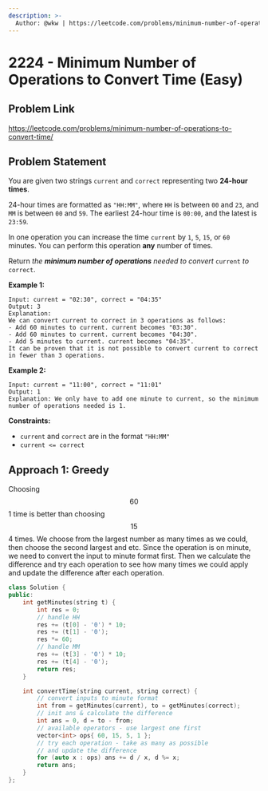 ```yaml
---
description: >-
  Author: @wkw | https://leetcode.com/problems/minimum-number-of-operations-to-convert-time/
---
```


# 2224 - Minimum Number of Operations to Convert Time (Easy)

## Problem Link

https://leetcode.com/problems/minimum-number-of-operations-to-convert-time/

## Problem Statement

You are given two strings `current` and `correct` representing two **24-hour times**.

24-hour times are formatted as `"HH:MM"`, where `HH` is between `00` and `23`, and `MM` is between `00` and `59`. The earliest 24-hour time is `00:00`, and the latest is `23:59`.

In one operation you can increase the time `current` by `1`, `5`, `15`, or `60` minutes. You can perform this operation **any** number of times.

Return _the **minimum number of operations** needed to convert_ `current` _to_ `correct`.

**Example 1:**

```
Input: current = "02:30", correct = "04:35"
Output: 3
Explanation:
We can convert current to correct in 3 operations as follows:
- Add 60 minutes to current. current becomes "03:30".
- Add 60 minutes to current. current becomes "04:30".
- Add 5 minutes to current. current becomes "04:35".
It can be proven that it is not possible to convert current to correct in fewer than 3 operations.
```

**Example 2:**

```
Input: current = "11:00", correct = "11:01"
Output: 1
Explanation: We only have to add one minute to current, so the minimum number of operations needed is 1.
```

**Constraints:**

- `current` and `correct` are in the format `"HH:MM"`
- `current <= correct`

## Approach 1: Greedy

Choosing $$60$$ 1 time is better than choosing $$15$$ 4 times. We choose from the largest number as many times as we could, then choose the second largest and etc. Since the operation is on minute, we need to convert the input to minute format first. Then we calculate the difference and try each operation to see how many times we could apply and update the difference after each operation.

<SolutionAuthor name="@wkw"/>

```cpp
class Solution {
public:
    int getMinutes(string t) {
        int res = 0;
        // handle HH
        res += (t[0] - '0') * 10;
        res += (t[1] - '0');
        res *= 60;
        // handle MM
        res += (t[3] - '0') * 10;
        res += (t[4] - '0');
        return res;
    }

    int convertTime(string current, string correct) {
        // convert inputs to minute format
        int from = getMinutes(current), to = getMinutes(correct);
        // init ans & calculate the difference
        int ans = 0, d = to - from;
        // available operators - use largest one first
        vector<int> ops{ 60, 15, 5, 1 };
        // try each operation - take as many as possible
        // and update the difference
        for (auto x : ops) ans += d / x, d %= x;
        return ans;
    }
};
```
